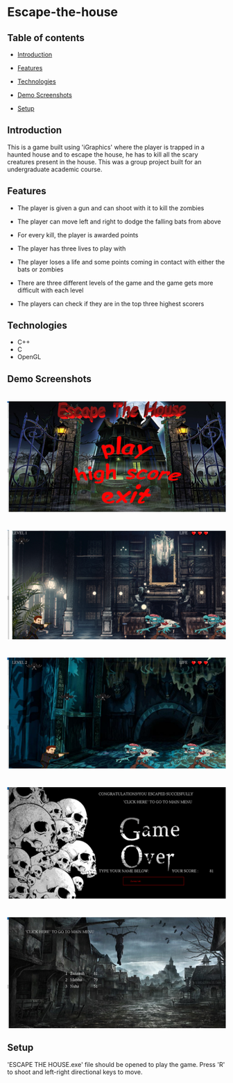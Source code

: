# Escape-the-house

## Table of contents

* [Introduction](#introduction)

* [Features](#features)

* [Technologies](#technologies)

* [Demo Screenshots](#demo-screenshots)

* [Setup](#setup)

## Introduction

This is a game built using 'iGraphics' where the player is trapped in a haunted house and to escape the house, he has to kill all the scary creatures present in the house. This was a group project built for an undergraduate academic course.


## Features


 * The player is given a gun and can shoot with it to kill the zombies
 
 * The player can move left and right to dodge the falling bats from above 
  
 * For every kill, the player is awarded points
  
 * The player has three lives to play with
  
 * The player loses a life and some points coming in contact with either the bats or zombies
  
 * There are three different levels of the game and the game gets more difficult with each level
  
 * The players can check if they are in the top three highest scorers

  ## Technologies
  * C++
  * C
  * OpenGL
  
  ## Demo Screenshots
  
<div> 
 <h1>      </h1>

 <img src="DEMO_IMAGES/1.png">

 </div>


<div> 
 
 <h1>      </h1>
 


 <img src="DEMO_IMAGES/3.png">

 </div>
 
 <div> 
 <h1>      </h1>

 <img src="DEMO_IMAGES/2.png">

 </div>


<div> 
 
<h1>      </h1>
 <img src="DEMO_IMAGES/4.png">

 </div>
 
 <div> 
 
<h1>      </h1>
 <img src="DEMO_IMAGES/5.png">

 </div>


 ## Setup
'ESCAPE THE HOUSE.exe' file should be opened to play the game. Press 'R' to shoot and left-right directional keys to move.

